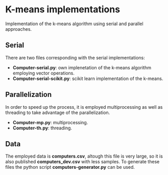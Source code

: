 # K-means implementations

Implementation of the k-means algorithm using serial and parallel approaches. 

## Serial

There are two files corresponding with the serial implementations:

* **Computer-serial.py**: own implenetation of the k-means algorithm employing vector operations.
* **Computer-serial-scikit.py**: scikit learn implementation of the k-means.

## Parallelization

In order to speed up the process, it is employed multiprocessing as well as threading to take advantage of the parallelization.

* **Computer-mp.py**: multiprocessing.
* **Computer-th.py**: threading.

## Data

The employed data is **computers.csv**, altough this file is very large, so it is also published **computers_dev.csv** with less samples. To generate these files the python script **computers-generator.py** can be used.
